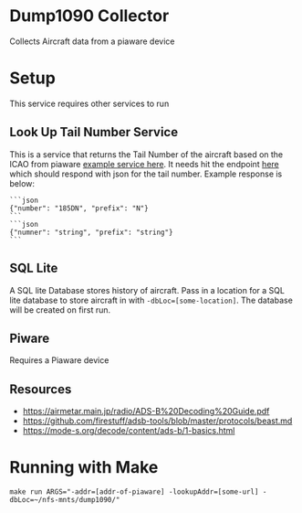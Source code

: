 # Dump1090 Collector

Collects Aircraft data from a piaware device

# Setup 
This service requires other services to run


## Look Up Tail Number Service 
This is a service that returns the Tail Number of the aircraft based on the ICAO from piaware
[example service here](https://github.com/kc8/get-aricraft-data). It needs hit the endpoint [here](https://github.com/kc8/dump1090-collector/blob/11b466570ddde7a75bcbaf8f05a822c564b998a1/main.go#L91)
which should respond with json for the tail number. Example response is below:

    ```json
    {"number": "185DN", "prefix": "N"}
    ```
    ```json
    {"numner": "string", "prefix": "string"}
    ```

## SQL Lite

A SQL lite Database stores history of aircraft. Pass in a location for a SQL lite database to store aircraft in with `-dbLoc=[some-location]`. The database will be created on first run.


## Piware 
Requires a Piaware device 

## Resources 
- https://airmetar.main.jp/radio/ADS-B%20Decoding%20Guide.pdf
- https://github.com/firestuff/adsb-tools/blob/master/protocols/beast.md
- https://mode-s.org/decode/content/ads-b/1-basics.html

# Running with Make
```
make run ARGS="-addr=[addr-of-piaware] -lookupAddr=[some-url] -dbLoc=~/nfs-mnts/dump1090/"
```
